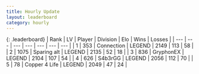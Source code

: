 ```yaml
---
title: Hourly Update
layout: leaderboard
category: hourly
---
```


{: .leaderboard}
| Rank | LV | Player | Division | Elo | Wins | Losses |
| --- | --- | --- | --- | --- | --- | --- |
| <span data-change="0">1</span> | 353 | <span title="ID: 539711">Connection</span> | LEGEND | <span data-change="8">2149</span> | <span data-change="5">113</span> | <span data-change="2">58</span> |
| <span data-change="0">2</span> | 1075 | <span title="ID: 203132">Sparing alt</span> | LEGEND | <span data-change="15">2135</span> | <span data-change="4">52</span> | <span data-change="1">18</span> |
| <span data-change="0">3</span> | 836 | <span title="ID: 315148">GryphonEX</span> | LEGEND | <span data-change="0">2104</span> | <span data-change="0">107</span> | <span data-change="0">54</span> |
| <span data-change="0">4</span> | 626 | <span title="ID: 166888">S4b3rGG</span> | LEGEND | <span data-change="0">2056</span> | <span data-change="0">112</span> | <span data-change="0">70</span> |
| <span data-change="0">5</span> | 78 | <span title="ID: 572375">Copper 4 Life</span> | LEGEND | <span data-change="0">2049</span> | <span data-change="0">47</span> | <span data-change="0">24</span> |